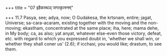 +++
title = "07 इहैकस्थञ् जगत्कृत्स्नम्"

+++
11.7 Pasya, see; adya, now; O Gudakesa, the krtsnam, entire; jagat,
Universe; sa-cara-acaram, existing together with the moving and the
non-moving; ekastham, concentrated at the same place; iha, here; mama
dehe, in My body; ca, as also; yat anyat, whatever else-even those
victory, defeat, etc. with regard to which you expressed doubt in,
'whether we shall win, or whether they shall coner us' (2.6); if
icchasi, you would like; drastum, to see them.
